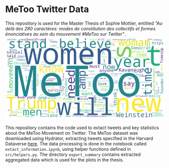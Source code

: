 # MeToo Twitter Data

This repository is used for the Master Thesis of Sophie Mottier, entitled *"Au delà des 280 caractères: modes de constitution des collectifs et formes énonciatives au sein du mouvement #MeToo sur Twitter"*.
![Wordcloud of the top retweeted tweets](https://github.com/DenizIra33/metoo-twitter-data/blob/main/wordcloud.png?raw=true)

This repository contains the code used to extact tweets and key statistics about the MeToo Movement on Twitter. 
The MeToo dataset was downloaded using Hydrator, extracting tweets specified in the Harvard Dataverse [here](https://dataverse.harvard.edu/dataset.xhtml?persistentId=doi:10.7910/DVN/2SRSKJ).
The data processing is done in the notebook called ```extact_information.ipynb```, using helper functions defined in ```src/helpers.py```. The directory ```export_summary``` contains extracted aggregated data which is used for the plots in the thesis. 
